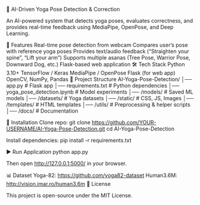 🧘 AI-Driven Yoga Pose Detection & Correction

An AI-powered system that detects yoga poses, evaluates correctness, and provides real-time feedback using MediaPipe, OpenPose, and Deep Learning.

🚀 Features
Real-time pose detection from webcam
Compares user’s pose with reference yoga poses
Provides text/audio feedback (“Straighten your spine”, “Lift your arm”)
Supports multiple asanas (Tree Pose, Warrior Pose, Downward Dog, etc.)
Flask-based web application
🛠️ Tech Stack
Python 3.10+
TensorFlow / Keras
MediaPipe / OpenPose
Flask (for web app)
OpenCV, NumPy, Pandas
📂 Project Structure
AI-Yoga-Pose-Detection/
│── app.py                # Flask app
│── requirements.txt       # Python dependencies
│── yoga_pose_detection.ipynb  # Model experiments
│── /models/              # Saved ML models
│── /datasets/            # Yoga datasets
│── /static/              # CSS, JS, Images
│── /templates/           # HTML templates
│── /utils/               # Preprocessing & helper scripts
│── /docs/                # Documentation

🔧 Installation
Clone repo:
git clone https://github.com/YOUR-USERNAME/AI-Yoga-Pose-Detection.git
cd AI-Yoga-Pose-Detection

Install dependencies:
pip install -r requirements.txt

▶️ Run Application
python app.py


Then open http://127.0.0.1:5000/ in your browser.

📊 Dataset
Yoga-82: https://github.com/yoga82-dataset
Human3.6M: http://vision.imar.ro/human3.6m
📜 License

This project is open-source under the MIT License.

